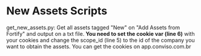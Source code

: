 # New Assets Scripts

get_new_assets.py: Get all assets tagged "New" on "Add Assets from Fortify" and output on a txt file. **You need to set the cookie var (line 6)** with your cookies and change the scope_id (line 5) to the id of the company you want to obtain the assets. You can get the cookies on app.conviso.com.br
